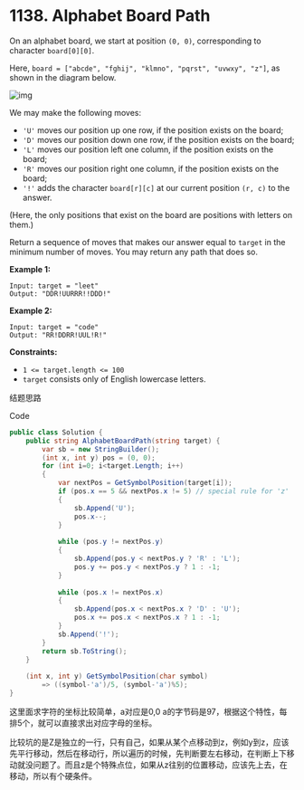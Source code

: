 # 1138. Alphabet Board Path

On an alphabet board, we start at position `(0, 0)`, corresponding to character `board[0][0]`.

Here, `board = ["abcde", "fghij", "klmno", "pqrst", "uvwxy", "z"]`, as shown in the diagram below.

![img](https://assets.leetcode.com/uploads/2019/07/28/azboard.png)

We may make the following moves:

- `'U'` moves our position up one row, if the position exists on the board;
- `'D'` moves our position down one row, if the position exists on the board;
- `'L'` moves our position left one column, if the position exists on the board;
- `'R'` moves our position right one column, if the position exists on the board;
- `'!'` adds the character `board[r][c]` at our current position `(r, c)` to the answer.

(Here, the only positions that exist on the board are positions with letters on them.)

Return a sequence of moves that makes our answer equal to `target` in the minimum number of moves. You may return any path that does so.

 

**Example 1:**

```
Input: target = "leet"
Output: "DDR!UURRR!!DDD!"
```

**Example 2:**

```
Input: target = "code"
Output: "RR!DDRR!UUL!R!"
```

 

**Constraints:**

- `1 <= target.length <= 100`
- `target` consists only of English lowercase letters.



结题思路

Code

```C#
public class Solution {
    public string AlphabetBoardPath(string target) {
        var sb = new StringBuilder();
        (int x, int y) pos = (0, 0);
        for (int i=0; i<target.Length; i++)
        {
            var nextPos = GetSymbolPosition(target[i]);
            if (pos.x == 5 && nextPos.x != 5) // special rule for 'z'
            {
                sb.Append('U');
                pos.x--;
            }
            
            while (pos.y != nextPos.y)
            {
                sb.Append(pos.y < nextPos.y ? 'R' : 'L');
                pos.y += pos.y < nextPos.y ? 1 : -1;
            }
            
            while (pos.x != nextPos.x)
            {
                sb.Append(pos.x < nextPos.x ? 'D' : 'U');
                pos.x += pos.x < nextPos.x ? 1 : -1;
            }
            sb.Append('!');
        }
        return sb.ToString();
    }
    
    (int x, int y) GetSymbolPosition(char symbol)
        => ((symbol-'a')/5, (symbol-'a')%5);
}
```



这里面求字符的坐标比较简单，a对应是0,0 a的字节码是97，根据这个特性，每排5个，就可以直接求出对应字母的坐标。

比较坑的是Z是独立的一行，只有自己，如果从某个点移动到z，例如y到z，应该先平行移动，然后在移动行，所以遍历的时候，先判断要左右移动，在判断上下移动就没问题了。而且z是个特殊点位，如果从z往别的位置移动，应该先上去，在移动，所以有个硬条件。

